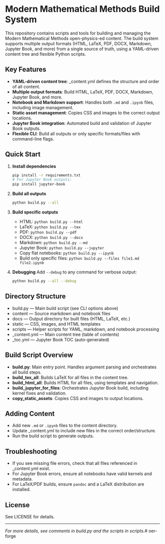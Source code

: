 # Modern Mathematical Methods Build System

This repository contains scripts and tools for building and managing the Modern Mathematical Methods open-physics-ed content. The build system supports multiple output formats (HTML, LaTeX, PDF, DOCX, Markdown, Jupyter Book, and more) from a single source of truth, using a YAML-driven content tree and flexible Python scripts.

## Key Features

- **YAML-driven content tree**: _content.yml defines the structure and order of all content.
- **Multiple output formats**: Build HTML, LaTeX, PDF, DOCX, Markdown, Jupyter Book, and more.
- **Notebook and Markdown support**: Handles both `.md` and `.ipynb` files, including image management.
- **Static asset management**: Copies CSS and images to the correct output locations.
- **Jupyter Book integration**: Automated build and validation of Jupyter Book outputs.
- **Flexible CLI**: Build all outputs or only specific formats/files with command-line flags.

## Quick Start

1. **Install dependencies**
   ```sh
   pip install -r requirements.txt
   # For Jupyter Book outputs:
   pip install jupyter-book
   ```

2. **Build all outputs**
   ```sh
   python build.py --all
   ```

3. **Build specific outputs**
   - HTML: `python build.py --html`
   - LaTeX: `python build.py --tex`
   - PDF: `python build.py --pdf`
   - DOCX: `python build.py --docx`
   - Markdown: `python build.py --md`
   - Jupyter Book: `python build.py --jupyter`
   - Copy flat notebooks: `python build.py --ipynb`
   - Build only specific files: `python build.py --files file1.md file2.ipynb`

4. **Debugging**
   Add `--debug` to any command for verbose output:
   ```sh
   python build.py --all --debug
   ```

## Directory Structure

- build.py — Main build script (see CLI options above)
- content — Source markdown and notebook files
- docs — Output directory for built files (HTML, LaTeX, etc.)
- static — CSS, images, and HTML templates
- scripts — Helper scripts for YAML, markdown, and notebook processing
- _content.yml — Main content tree (table of contents)
- _toc.yml — Jupyter Book TOC (auto-generated)

## Build Script Overview

- **build.py**: Main entry point. Handles argument parsing and orchestrates all build steps.
- **build_tex_all**: Builds LaTeX for all files in the content tree.
- **build_html_all**: Builds HTML for all files, using templates and navigation.
- **build_jupyter_for_files**: Orchestrates Jupyter Book build, including kernel fixes and validation.
- **copy_static_assets**: Copies CSS and images to output locations.

## Adding Content

- Add new `.md` or `.ipynb` files to the content directory.
- Update _content.yml to include new files in the correct order/structure.
- Run the build script to generate outputs.

## Troubleshooting

- If you see missing file errors, check that all files referenced in _content.yml exist.
- For Jupyter Book errors, ensure all notebooks have valid kernels and metadata.
- For LaTeX/PDF builds, ensure `pandoc` and a LaTeX distribution are installed.

## License

See LICENSE for details.

---

*For more details, see comments in build.py and the scripts in scripts.*# oer-forge
